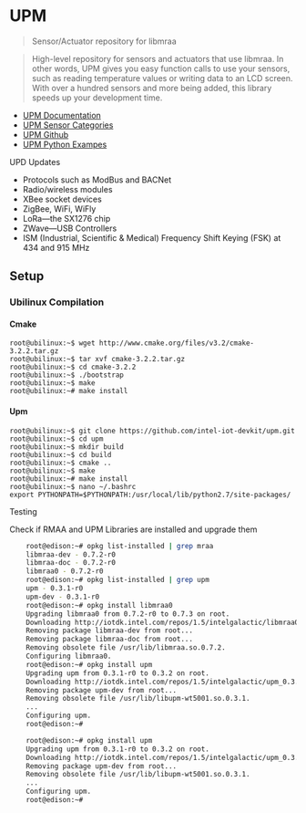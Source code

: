 UPM
==

> Sensor/Actuator repository for libmraa

> High-level repository for sensors and actuators that use libmraa. In other words, UPM gives you easy function calls to use your sensors, such as reading temperature values or writing data to an LCD screen. With over a hundred sensors and more being added, this library speeds up your development time. 

- [UPM Documentation](http://iotdk.intel.com/docs/master/upm/index.html)
- [UPM Sensor Categories](http://iotdk.intel.com/docs/master/upm/modules.html)
- [UPM Github](https://github.com/intel-iot-devkit/upm)
- [UPM Python Exampes](https://github.com/intel-iot-devkit/upm/tree/master/examples/python)

UPD Updates

- Protocols such as ModBus and BACNet
- Radio/wireless modules
- XBee socket devices
- ZigBee, WiFi, WiFly
- LoRa—the SX1276 chip
- ZWave—USB Controllers
- ISM (Industrial, Scientific & Medical) Frequency Shift Keying (FSK) at 434 and 915 MHz

## Setup

### Ubilinux Compilation

#### Cmake

    root@ubilinux:~$ wget http://www.cmake.org/files/v3.2/cmake-3.2.2.tar.gz
    root@ubilinux:~$ tar xvf cmake-3.2.2.tar.gz
    root@ubilinux:~$ cd cmake-3.2.2
    root@ubilinux:~$ ./bootstrap
    root@ubilinux:~$ make
    root@ubilinux:~# make install

#### Upm

    root@ubilinux:~$ git clone https://github.com/intel-iot-devkit/upm.git
    root@ubilinux:~$ cd upm
    root@ubilinux:~$ mkdir build
    root@ubilinux:~$ cd build
    root@ubilinux:~$ cmake ..
    root@ubilinux:~$ make
    root@ubilinux:~# make install
    root@ubilinux:~$ nano ~/.bashrc
    export PYTHONPATH=$PYTHONPATH:/usr/local/lib/python2.7/site-packages/

Testing

Check if RMAA and UPM Libraries are installed and upgrade them

```sh
    root@edison:~# opkg list-installed | grep mraa
    libmraa-dev - 0.7.2-r0
    libmraa-doc - 0.7.2-r0
    libmraa0 - 0.7.2-r0
    root@edison:~# opkg list-installed | grep upm
    upm - 0.3.1-r0
    upm-dev - 0.3.1-r0
    root@edison:~# opkg install libmraa0
    Upgrading libmraa0 from 0.7.2-r0 to 0.7.3 on root.
    Downloading http://iotdk.intel.com/repos/1.5/intelgalactic/libmraa0_0.7.3_i586.ipk.
    Removing package libmraa-dev from root...
    Removing package libmraa-doc from root...
    Removing obsolete file /usr/lib/libmraa.so.0.7.2.
    Configuring libmraa0.
    root@edison:~# opkg install upm
    Upgrading upm from 0.3.1-r0 to 0.3.2 on root.
    Downloading http://iotdk.intel.com/repos/1.5/intelgalactic/upm_0.3.2_i586.ipk.
    Removing package upm-dev from root...
    Removing obsolete file /usr/lib/libupm-wt5001.so.0.3.1.
    ...
    Configuring upm.
    root@edison:~# 
```

```sh
    root@edison:~# opkg install upm
    Upgrading upm from 0.3.1-r0 to 0.3.2 on root.
    Downloading http://iotdk.intel.com/repos/1.5/intelgalactic/upm_0.3.2_i586.ipk.
    Removing package upm-dev from root...
    Removing obsolete file /usr/lib/libupm-wt5001.so.0.3.1.
    ...
    Configuring upm.
    root@edison:~# 
```

